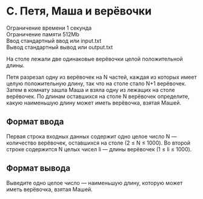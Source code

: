 C. Петя, Маша и верёвочки
==========
Ограничение времени	1 секунда  
Ограничение памяти	512Mb  
Ввод	стандартный ввод или input.txt  
Вывод	стандартный вывод или output.txt  
  
На столе лежали две одинаковые верёвочки целой положительной длины.  

Петя разрезал одну из верёвочек на N частей, каждая из которых имеет целую положительную длину, так что на столе стало N+1 верёвочек. Затем в комнату зашла Маша и взяла одну из лежащих на столе верёвочек. По длинам оставшихся на столе N верёвочек определите, какую наименьшую длину может иметь верёвочка, взятая Машей.  

Формат ввода
---------
Первая строка входных данных содержит одно целое число N — количество верёвочек, оставшихся на столе (2 ≤ N ≤ 1000). Во второй строке содержится N целых чисел li — длины верёвочек (1 ≤ li ≤ 1000).

Формат вывода
----------
Выведите одно целое число — наименьшую длину, которую может иметь верёвочка, взятая Машей.
